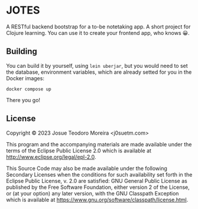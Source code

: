 # JOTES 

A RESTful backend bootstrap for a to-be notetaking app. A short project
for Clojure learning. You can use it to create your frontend app, who knows 😀.

## Building

You can build it by yourself, using `lein uberjar`, but you would need to set
the database, environment variables, which are already setted for you in the
Docker images:

```shell
docker compose up
```

There you go!

## License

Copyright © 2023 Josue Teodoro Moreira <j0suetm.com>

This program and the accompanying materials are made available under the
terms of the Eclipse Public License 2.0 which is available at
http://www.eclipse.org/legal/epl-2.0.

This Source Code may also be made available under the following Secondary
Licenses when the conditions for such availability set forth in the Eclipse
Public License, v. 2.0 are satisfied: GNU General Public License as published by
the Free Software Foundation, either version 2 of the License, or (at your
option) any later version, with the GNU Classpath Exception which is available
at https://www.gnu.org/software/classpath/license.html.
